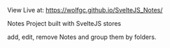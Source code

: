 View Live at: https://wolfgc.github.io/SvelteJS_Notes/

Notes Project built with SvelteJS stores

add, edit, remove Notes and group them by folders.
